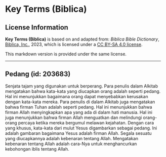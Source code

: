 # Key Terms (Biblica)

## License Information

**Key Terms (Biblica)** is based on and adapted from: _Biblica Bible Dictionary_, [Biblica, Inc.](https://www.biblica.com/), 2023, which is licensed under a [CC BY-SA 4.0 license](https://creativecommons.org/licenses/by-sa/4.0/legalcode.en).

This markdown version is provided under the same license.



--------------------------------

## Pedang (id: 203683)

Senjata tajam yang digunakan untuk berperang. Para penulis dalam Alkitab mengatakan bahwa kata\-kata yang diucapkan orang adalah seperti pedang. Hal ini menunjukkan bagaimana orang dapat menyebabkan kerusakan dengan kata\-kata mereka. Para penulis di dalam Alkitab juga mengatakan bahwa firman Tuhan adalah seperti pedang. Hal ini menunjukkan bahwa firman Allah menyingkapkan apa yang ada di dalam hati manusia. Hal ini juga menunjukkan bahwa firman Allah menguatkan dan melindungi orang\-orang percaya ketika mereka bergumul melawan kejahatan. Dengan cara yang khusus, kata\-kata dari mulut Yesus digambarkan sebagai pedang. Ini adalah gambaran bagaimana Yesus adalah firman Allah. Segala sesuatu yang diucapkannya adalah kebenaran tentang Allah. Mengatakan kebenaran tentang Allah adalah cara\-Nya untuk menghancurkan kebohongan iblis tentang Allah.


